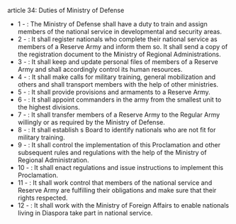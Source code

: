 article 34: Duties of Ministry of Defense

<ul>
			<li>1 - : The Ministry of Defense shall have a duty to train and assign members of the national service in developmental and security areas. <ul>
			</ul></li>			<li>2 - : It shall register nationals who complete their national service as members of a Reserve Army and inform them so. It shall send a copy of the registration document to the Ministry of Regional Administrations. <ul>
			</ul></li>			<li>3 - : It shall keep and update personal files of members of a Reserve Army and shall accordingly control its human resources. <ul>
			</ul></li>			<li>4 - : It shall make calls for military training, general mobilization and others and shall transport members with the help of other ministries. <ul>
			</ul></li>			<li>5 - : It shall provide provisions and armaments to a Reserve Army.<ul>
			</ul></li>			<li>6 - : It shall appoint commanders in the army from the smallest unit to the highest divisions. <ul>
			</ul></li>			<li>7 - : It shall transfer members of a Reserve Army to the Regular Army willingly or as required by the Ministry of Defense. <ul>
			</ul></li>			<li>8 - : It shall establish s Board to identify nationals who are not fit for military training.<ul>
			</ul></li>			<li>9 - : It shall control the implementation of this Proclamation and other subsequent rules and regulations with the help of the Ministry of Regional Administration. <ul>
			</ul></li>			<li>10 - : It shall enact regulations and issue instructions to implement this Proclamation.<ul>
			</ul></li>			<li>11 - : It shall work control that members of the national service and Reserve Army are fulfilling their obligations and make sure that their rights respected. <ul>
			</ul></li>			<li>12 - : It shall work with the Ministry of Foreign Affairs to enable nationals living in Diaspora take part in national service. <ul>
			</ul></li></ul>